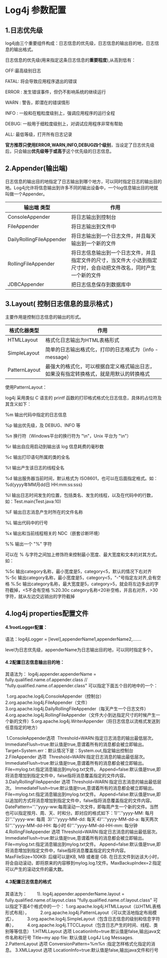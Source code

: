 # Log4j 参数配置

## 1.日志优先级

log4j由三个重要组件构成：日志信息的优先级，日志信息的输出目的地，日志信息的输出格式。

日志信息的优先级(用来指定这条日志信息的**重要程度**),从高到低有：

OFF:最高级别日志

FATAL: 将会导致应用程序退出的错误 

ERROR : 发生错误事件，但仍不影响系统的继续运行 

WARN : 警告，即潜在的错误情形 

INFO : 一般和在粗粒度级别上，强调应用程序的运行全程 

DEBUG: 一般用于细粒度级别上，对调试应用程序非常有帮助 

ALL: 最低等级，打开所有日志记录 

**官方推荐只使用ERROR,WARN,INFO,DEBUG四个级别**，当设定了日志优先级后，只会输出**优先级等于或高于**这个优先级的日志信息。

## 2.Appender(输出端)

日志信息的输出目的地指定了日志输出到哪个地方，可以同时指定日志的输出目的地。Log4j允许将信息输出到许多不同的输出设备中，一个log信息输出目的地就叫做一个Appender。

| 输出端 类型              | 作用                                                         |
| ------------------------ | ------------------------------------------------------------ |
| ConsoleAppender          | 将日志输出到控制台                                           |
| FileAppender             | 将日志输出到文件中                                           |
| DailyRollingFileAppender | 将日志输出到一个日志文件，并且每天输出到一个新的文件         |
| RollingFileAppender      | 将日志信息输出到一个日志文件，并且指定文件的尺寸，当文件大 小达到指定尺寸时，会自动把文件改名，同时产生一个新的文件 |
| JDBCAppender             | 把日志信息保存到数据库中                                     |

## 3.Layout( 控制日志信息的显示格式 )

主要作用是控制日志信息的输出的形式。

| 格式化器类型  | 作用                                                         |
| ------------- | ------------------------------------------------------------ |
| HTMLLayout    | 格式化日志输出为HTML表格形式                                 |
| SimpleLayout  | 简单的日志输出格式化，打印的日志格式为（info - message）     |
| PatternLayout | 最强大的格式化，可以根据自定义格式输出日志，如果没有指定转换格式，就是用默认的转换格式 |

使用PatternLayout：

log4j 采用类似 C 语言的 printf 函数的打印格式格式化日志信息，具体的占位符及其含义如下：

%m  输出代码中指定的日志信息

%p  输出优先级，及 DEBUG、INFO 等

%n  换行符（Windows平台的换行符为 "\n"，Unix 平台为 "\n"）

%r   输出自应用启动到输出该 log 信息耗费的毫秒数

%c  输出打印语句所属的类的全名

%t   输出产生该日志的线程全名

%d  输出服务器当前时间，默认格式为 ISO8601，也可以在后面指定格式。如：%d{yyyy年MM月dd日 HH:mm:ss:sss}

%l   输出日志时间发生的位置，包括类名、发生的线程，以及在代码中的行数，如：Test.main(Test.java:10)

%F  输出日志消息产生时所在的文件名称

%L  输出代码中的行号

%x  输出和当前线程相关的 NDC（嵌套诊断环境）

%%  输出一个 "%" 字符

可以在 % 与字符之间加上修饰符来控制最小宽度、最大宽度和文本的对其方式。如：

%5c  输出category名称，最小宽度是5，category<5，默认的情况下右对齐
%-5c  输出category名称，最小宽度是5，category<5，"-"号指定左对齐,会有空格
%.5c  输出category名称，最大宽度是5，category>5，就会将左边多出的字符截掉，<5不会有空格
%20.30c  category名称<20补空格，并且右对齐，>30字符，就从左边交远销出的字符截掉

## 4.log4j properties配置文件

#### 4.1rootLogger配置：

语法：log4jLogger = [level],appenderName1,appenderName2,.......

level为日志优先级，appenderName为日志输出目的地，可以同时指定多个。

#### 4.2配置日志信息输出目的地：

  其语法为：
   log4j.appender.appenderName = fully.qualified.name.of.appender.class //
   "fully.qualified.name.of.appender.class" 可以指定下面五个目的地中的一个：

​     1.org.apache.log4j.ConsoleAppender（控制台）
​     2.org.apache.log4j.FileAppender（文件）
​     3.org.apache.log4j.DailyRollingFileAppender（每天产生一个日志文件）
​     4.org.apache.log4j.RollingFileAppender（文件大小到达指定尺寸的时候产生一个新的文件）
​     5.org.apache.log4j.WriterAppender（将日志信息以流格式发送到任意指定的地方）

​       1.ConsoleAppender选项
​          Threshold=WARN:指定日志消息的输出最低层次。
​          ImmediateFlush=true:默认值是true,意谓着所有的消息都会被立即输出。
​          Target=System.err：默认情况下是：System.out,指定输出控制台
​       2.FileAppender 选项
​          Threshold=WARN:指定日志消息的输出最低层次。
​          ImmediateFlush=true:默认值是true,意谓着所有的消息都会被立即输出。
​          File=mylog.txt:指定消息输出到mylog.txt文件。
​          Append=false:默认值是true,即将消息增加到指定文件中，false指将消息覆盖指定的文件内容。
​      3.DailyRollingFileAppender 选项
​          Threshold=WARN:指定日志消息的输出最低层次。
​          ImmediateFlush=true:默认值是true,意谓着所有的消息都会被立即输出。
​          File=mylog.txt:指定消息输出到mylog.txt文件。
​          Append=false:默认值是true,即以追加的方式将消息增加到指定文件中，false指将消息覆盖指定的文件内容。
​          DatePattern=''.''yyyy-ww:每周滚动一次文件，即每周产生一个新的文件。当然也可以指定按月、周、天、时和分。即对应的格式如下：
​          1)''.''yyyy-MM: 每月
​          2)''.''yyyy-ww: 每周 
​          3)''.''yyyy-MM-dd: 每天
​          4)''.''yyyy-MM-dd-a: 每天两次
​          5)''.''yyyy-MM-dd-HH: 每小时
​          6)''.''yyyy-MM-dd-HH-mm: 每分钟
​      4.RollingFileAppender 选项
​          Threshold=WARN:指定日志消息的输出最低层次。
​          ImmediateFlush=true:默认值是true,意谓着所有的消息都会被立即输出。
​          File=mylog.txt:指定消息输出到mylog.txt文件。
​          Append=false:默认值是true,即将消息增加到指定文件中，false指将消息覆盖指定的文件内容。
​          MaxFileSize=100KB: 后缀可以是KB, MB 或者是 GB. 在日志文件到达该大小时，将会自动滚动，即将原来的内容移到mylog.log.1文件。
​          MaxBackupIndex=2:指定可以产生的滚动文件的最大数。 

#### 4.3配置日志信息的格式

  其语法为：
　　1). log4j.appender.appenderName.layout = fully.qualified.name.of.layout.class
       "fully.qualified.name.of.layout.class" 可以指定下面4个格式中的一个：
            1.org.apache.log4j.HTMLLayout（以HTML表格形式布局），
　　    2.org.apache.log4j.PatternLayout（可以灵活地指定布局模式），
　　    3.org.apache.log4j.SimpleLayout（包含日志信息的级别和信息字符串），
　　    4.org.apache.log4j.TTCCLayout（包含日志产生的时间、线程、类别等等信息）
          1.HTMLLayout 选项
           LocationInfo=true:默认值是false,输出java文件名称和行号
           Title=my app file: 默认值是 Log4J Log Messages.
          2.PatternLayout 选项
           ConversionPattern=%m%n :指定怎样格式化指定的消息。
          3.XMLLayout 选项
           LocationInfo=true:默认值是false,输出java文件和行号
  